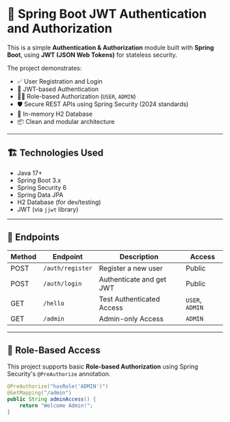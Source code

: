 # 🔐 Spring Boot JWT Authentication and Authorization

This is a simple **Authentication & Authorization** module built with **Spring Boot**, using **JWT (JSON Web Tokens)** for stateless security.

The project demonstrates:
- ✅ User Registration and Login
- 🔐 JWT-based Authentication
- 🧑‍💼 Role-based Authorization (`USER`, `ADMIN`)
- 🛡️ Secure REST APIs using Spring Security (2024 standards)
- 🧪 In-memory H2 Database
- 📦 Clean and modular architecture

---

## 🏗️ Technologies Used

- Java 17+
- Spring Boot 3.x
- Spring Security 6
- Spring Data JPA
- H2 Database (for dev/testing)
- JWT (via `jjwt` library)

---

## 🚀 Endpoints

| Method | Endpoint        | Description               | Access      |
|--------|------------------|---------------------------|-------------|
| POST   | `/auth/register` | Register a new user       | Public      |
| POST   | `/auth/login`    | Authenticate and get JWT  | Public      |
| GET    | `/hello`         | Test Authenticated Access | `USER`, `ADMIN` |
| GET    | `/admin`         | Admin-only Access         | `ADMIN`     |

---

## 🛂 Role-Based Access

This project supports basic **Role-based Authorization** using Spring Security's `@PreAuthorize` annotation.

```java
@PreAuthorize("hasRole('ADMIN')")
@GetMapping("/admin")
public String adminAccess() {
    return "Welcome Admin!";
}
